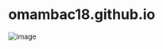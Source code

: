 # omambac18.github.io
![image](https://github.com/user-attachments/assets/76723b61-4c47-462e-ae03-7303b9aecc1e)
